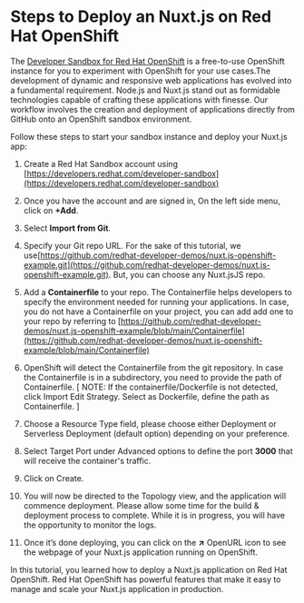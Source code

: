 
# Steps to Deploy an Nuxt.js on Red Hat OpenShift

The [Developer Sandbox for Red Hat OpenShift](https://developers.redhat.com/developer-sandbox) is a free-to-use OpenShift instance for you to experiment with OpenShift for your use cases.The development of dynamic and responsive web applications has evolved into a fundamental requirement. Node.js and Nuxt.js stand out as formidable technologies capable of crafting these applications with finesse. Our workflow involves the creation and deployment of applications directly from GitHub onto an OpenShift sandbox environment.

Follow these steps to start your sandbox instance and deploy your Nuxt.js app:

1.  Create a Red Hat Sandbox account using [https://developers.redhat.com/developer-sandbox](https://developers.redhat.com/developer-sandbox)
    
2.  Once you have the account and are signed in, On the left side menu, click on **+Add**.
    
3.  Select **Import from Git**.
    
4.  Specify your Git repo URL. For the sake of this tutorial, we use[https://github.com/redhat-developer-demos/nuxt.js-openshift-example.git](https://github.com/redhat-developer-demos/nuxt.js-openshift-example.git). But, you can choose any Nuxt.jsJS repo.
    
5.  Add a **Containerfile** to your repo. The Containerfile helps developers to specify the environment needed for running your applications. In case, you do not have a Containerfile on your project, you can add add one to your repo by referring to [https://github.com/redhat-developer-demos/nuxt.js-openshift-example/blob/main/Containerfile](https://github.com/redhat-developer-demos/nuxt.js-openshift-example/blob/main/Containerfile)
    
6.  OpenShift will detect the Containerfile from the git repository. In case the Containerfile is in a subdirectory, you need to provide the path of Containerfile.
[ NOTE: If the containerfile/Dockerfile is not detected, click Import Edit Strategy. Select as Dockerfile, define the path as Containerfile. ]

7.  Choose a Resource Type field, please choose either Deployment or Serverless Deployment (default option) depending on your preference.
    
8.  Select Target Port under Advanced options to define the port **3000** that will receive the container's traffic.
    
9.  Click on Create.
    
10.  You will now be directed to the Topology view, and the application will commence deployment. Please allow some time for the build & deployment process to complete. While it is in progress, you will have the opportunity to monitor the logs.
    
11.  Once it’s done deploying, you can click on the **↗** OpenURL icon to see the webpage of your Nuxt.js application running on OpenShift.

In this tutorial, you learned how to deploy a Nuxt.js application on Red Hat OpenShift. Red Hat OpenShift has powerful features that make it easy to manage and scale your Nuxt.js application in production.
